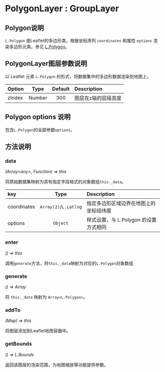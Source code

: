 # PolygonLayer : GroupLayer

## Polygon说明
`L.Polygon` 是Leaflet的多边形类，根据坐标序列 `coordinates` 和属性 `options` 渲染多边形元素。参见 [L.Polygon](https://leafletjs.com/reference-1.4.0.html#polygon)。

## PolygonLayer图层参数说明
以 Leaflet 元素 `L.Polygon` 的形式，将数据集中的多边形数据渲染到地图上。

| Option | Type | Default | Description |
| :----- | :---:| :-----: | :---------  |
| zIndex | Number | 300   | 图层在z轴的层级高度 |

## Polygon options 说明
包含`L.Polygon`的全部参数`options`。

## 方法说明
### data
*(Array&lt;any&gt;, Function) => this*

将原始数据集映射为具有指定字段格式的对象数组`this._data`。

| key    | Type  | Description |
| :----- | :---: | :---------  |
| coordinates  | `Array(2)`/`L.Latlng` | 指定多边形区域边界在地图上的坐标经纬度 |
| options | `Object` | 样式设置，与 L.Polygon 的设置方式相同

### enter
*() => this*

调用`generate`方法，将`this._data`映射为对应的`L.Polygon`对象数组

### generate
*() => Array*

将 `this._data` 映射为 `Array<L.Polygon>`。

### addTo
*(Map) => this*

将图层添加到Leaflet地图容器中。

### getBounds
*() => L.Bounds*

返回该图层的渲染范围，为地图缩放等功能提供参数。
